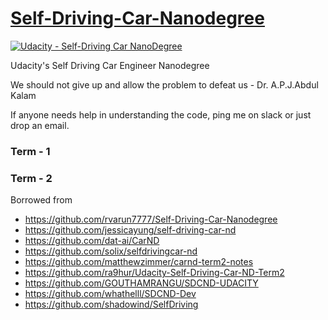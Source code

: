 # [Self-Driving-Car-Nanodegree](https://www.udacity.com/course/self-driving-car-engineer-nanodegree--nd013) 

[![Udacity - Self-Driving Car NanoDegree](https://s3.amazonaws.com/udacity-sdc/github/shield-carnd.svg)](http://www.udacity.com/drive)

Udacity's Self Driving Car Engineer Nanodegree

We should not give up and allow the problem to defeat us - Dr. A.P.J.Abdul Kalam

If anyone needs help in understanding the code, ping me on slack or just drop an email.

### Term - 1



### Term - 2







Borrowed from 
- https://github.com/rvarun7777/Self-Driving-Car-Nanodegree
- https://github.com/jessicayung/self-driving-car-nd
- https://github.com/dat-ai/CarND
- https://github.com/solix/selfdrivingcar-nd
- https://github.com/matthewzimmer/carnd-term2-notes
- https://github.com/ra9hur/Udacity-Self-Driving-Car-ND-Term2
- https://github.com/GOUTHAMRANGU/SDCND-UDACITY
- https://github.com/whathelll/SDCND-Dev
- https://github.com/shadowind/SelfDriving
